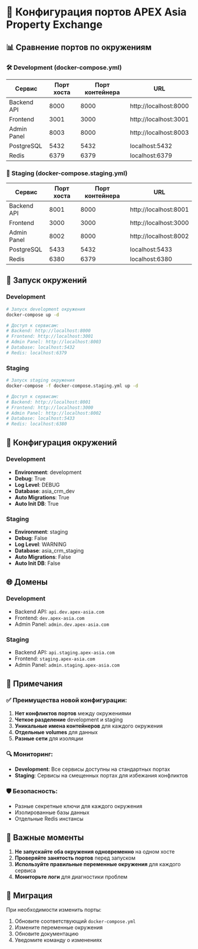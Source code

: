 # 🔌 Конфигурация портов APEX Asia Property Exchange

## 📊 Сравнение портов по окружениям

### 🛠️ Development (docker-compose.yml)
| Сервис | Порт хоста | Порт контейнера | URL |
|--------|------------|-----------------|-----|
| Backend API | 8000 | 8000 | http://localhost:8000 |
| Frontend | 3001 | 3000 | http://localhost:3001 |
| Admin Panel | 8003 | 8000 | http://localhost:8003 |
| PostgreSQL | 5432 | 5432 | localhost:5432 |
| Redis | 6379 | 6379 | localhost:6379 |

### 🧪 Staging (docker-compose.staging.yml)
| Сервис | Порт хоста | Порт контейнера | URL |
|--------|------------|-----------------|-----|
| Backend API | 8001 | 8000 | http://localhost:8001 |
| Frontend | 3000 | 3000 | http://localhost:3000 |
| Admin Panel | 8002 | 8000 | http://localhost:8002 |
| PostgreSQL | 5433 | 5432 | localhost:5433 |
| Redis | 6380 | 6379 | localhost:6380 |

## 🚀 Запуск окружений

### Development
```bash
# Запуск development окружения
docker-compose up -d

# Доступ к сервисам:
# Backend: http://localhost:8000
# Frontend: http://localhost:3001
# Admin Panel: http://localhost:8003
# Database: localhost:5432
# Redis: localhost:6379
```

### Staging
```bash
# Запуск staging окружения
docker-compose -f docker-compose.staging.yml up -d

# Доступ к сервисам:
# Backend: http://localhost:8001
# Frontend: http://localhost:3000
# Admin Panel: http://localhost:8002
# Database: localhost:5433
# Redis: localhost:6380
```

## 🔧 Конфигурация окружений

### Development
- **Environment**: development
- **Debug**: True
- **Log Level**: DEBUG
- **Database**: asia_crm_dev
- **Auto Migrations**: True
- **Auto Init DB**: True

### Staging
- **Environment**: staging
- **Debug**: False
- **Log Level**: WARNING
- **Database**: asia_crm_staging
- **Auto Migrations**: False
- **Auto Init DB**: False

## 🌐 Домены

### Development
- Backend API: `api.dev.apex-asia.com`
- Frontend: `dev.apex-asia.com`
- Admin Panel: `admin.dev.apex-asia.com`

### Staging
- Backend API: `api.staging.apex-asia.com`
- Frontend: `staging.apex-asia.com`
- Admin Panel: `admin.staging.apex-asia.com`

## 📝 Примечания

### ✅ Преимущества новой конфигурации:
1. **Нет конфликтов портов** между окружениями
2. **Четкое разделение** development и staging
3. **Уникальные имена контейнеров** для каждого окружения
4. **Отдельные volumes** для данных
5. **Разные сети** для изоляции

### 🔍 Мониторинг:
- **Development**: Все сервисы доступны на стандартных портах
- **Staging**: Сервисы на смещенных портах для избежания конфликтов

### 🛡️ Безопасность:
- Разные секретные ключи для каждого окружения
- Изолированные базы данных
- Отдельные Redis инстансы

## 🚨 Важные моменты

1. **Не запускайте оба окружения одновременно** на одном хосте
2. **Проверяйте занятость портов** перед запуском
3. **Используйте правильные переменные окружения** для каждого сервиса
4. **Мониторьте логи** для диагностики проблем

## 🔄 Миграция

При необходимости изменить порты:

1. Обновите соответствующий `docker-compose.yml`
2. Измените переменные окружения
3. Обновите документацию
4. Уведомите команду о изменениях
